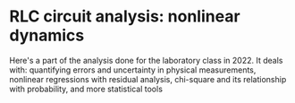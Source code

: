 # RLC circuit analysis: nonlinear dynamics
Here's a part of the analysis done for the laboratory class in 2022. It deals with: quantifying errors and uncertainty in physical measurements, nonlinear regressions with residual analysis, chi-square and its relationship with probability, and more statistical tools
